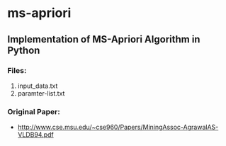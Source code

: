 # ms-apriori

## Implementation of MS-Apriori Algorithm in Python

### Files:
1. input_data.txt
2. paramter-list.txt

### Original Paper:

- http://www.cse.msu.edu/~cse960/Papers/MiningAssoc-AgrawalAS-VLDB94.pdf
